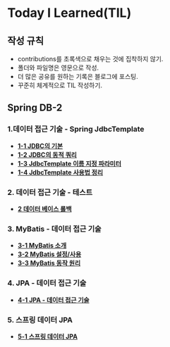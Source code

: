 # Today I Learned(TIL)

## 작성 규칙
- contributions를 초록색으로 채우는 것에 집착하지 않기.
- 폴더와 파일명은 영문으로 작성.
- 더 많은 공유를 원하는 기록은 블로그에 포스팅.
- 꾸준히 체계적으로 TIL 작성하기. 

## Spring DB-2

### 1.데이터 접근 기술 - Spring JdbcTemplate
 - [**1-1 JDBC의 기본**](https://github.com/YeongJae0114/TIL/blob/main/Spring-DB-2/Spring-DB-2_1-1.md)
 - [**1-2 JDBC의 동적 쿼리**](https://github.com/YeongJae0114/TIL/blob/main/Spring-DB-2/Spring-DB-2_1-2.md)
 - [**1-3 JdbcTemplate 이름 지정 파라미터**](https://github.com/YeongJae0114/TIL/blob/main/Spring-DB-2/Spring-DB-2_1-3.md)
 - [**1-4 JdbcTemplate 사용법 정리**](https://github.com/YeongJae0114/TIL/blob/main/Spring-DB-2/Spring-DB-2_1-4.md)

### 2. 데이터 접근 기술 - 테스트
 - [**2 데이터 베이스 롤백**](https://github.com/YeongJae0114/TIL/blob/main/Spring-DB-2/Spring-DB-2_2-1.md)


### 3. MyBatis - 데이터 접근 기술
 - [**3-1 MyBatis 소개**](https://github.com/YeongJae0114/TIL/blob/main/Spring-DB-2/Spring-DB-2_3-1.md)
 - [**3-2 MyBatis 설정/사용**](https://github.com/YeongJae0114/TIL/blob/main/Spring-DB-2/Spring-DB-2_3-2.md)
 - [**3-3 MyBatis 동작 원리**](https://github.com/YeongJae0114/TIL/blob/main/Spring-DB-2/Spring-DB-2_3-3.md)

### 4. JPA - 데이터 접근 기술
 - [**4-1 JPA - 데이터 접근 기술**](https://github.com/YeongJae0114/TIL/blob/main/Spring-Jpa-basic/README.md)


### 5. 스프링 데이터 JPA
 - [**5-1 스프링 데이터 JPA**](https://github.com/YeongJae0114/TIL/blob/main/Spring-Jpa-basic/README.md)
